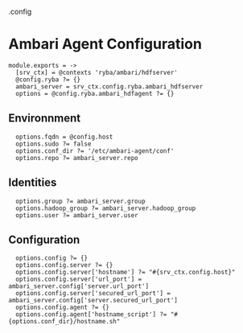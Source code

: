 .config
# Ambari Agent Configuration

    module.exports = ->
      [srv_ctx] = @contexts 'ryba/ambari/hdfserver'
      @config.ryba ?= {}
      ambari_server = srv_ctx.config.ryba.ambari_hdfserver
      options = @config.ryba.ambari_hdfagent ?= {}

## Environnment

      options.fqdn = @config.host
      options.sudo ?= false
      options.conf_dir ?= '/etc/ambari-agent/conf'
      options.repo ?= ambari_server.repo

## Identities

      options.group ?= ambari_server.group
      options.hadoop_group ?= ambari_server.hadoop_group
      options.user ?= ambari_server.user

## Configuration

      options.config ?= {}
      options.config.server ?= {}
      options.config.server['hostname'] ?= "#{srv_ctx.config.host}"
      options.config.server['url_port'] = ambari_server.config['server.url_port']
      options.config.server['secured_url_port'] = ambari_server.config['server.secured_url_port']
      options.config.agent ?= {}
      options.config.agent['hostname_script'] ?= "#{options.conf_dir}/hostname.sh"
